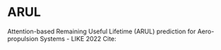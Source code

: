 # ARUL
Attention-based Remaining Useful Lifetime (ARUL) prediction for Aero-propulsion Systems - LIKE 2022
Cite: 
